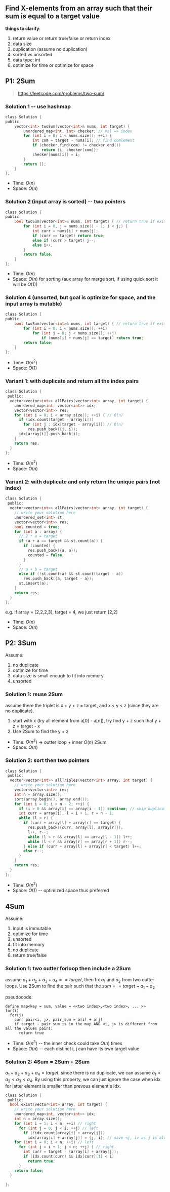 ## Find X-elements from an array such that their sum is equal to a target value

**things to clarify**:
1. return value or return true/false or return index
2. data size
3. duplication (assume no duplication)
4. sorted vs unsorted
5. data type: int
6. optimize for time or optimize for space

## P1: 2Sum

> https://leetcode.com/problems/two-sum/

### Solution 1 -- use hashmap

```c
class Solution {
public:
    vector<int> twoSum(vector<int>& nums, int target) {
        unordered_map<int, int> checker; // val => index
        for (int i = 0; i < nums.size(); ++i) {
            int com = target - nums[i]; // find comlement
            if (checker.find(com) != checker.end())
                return {i, checker[com]};
            checker[nums[i]] = i;
        }
        return {};
    }
};
```

* Time: $O(n)$
* Space: $O(n)$

### Solution 2 (input array is sorted) -- two pointers

```c
class Solution {
public:
    bool twoSum(vector<int>& nums, int target) { // return true if exit, else false;
        for (int i = 0, j = nums.size() - 1; i < j;) {
            int curr = nums[i] + nums[j];
            if (curr == target) return true;
            else if (curr > target) j--;
            else i++;
        }
        return false;
    }
};
```

* Time: $O(n)$
* Space: $O(n)$ for sorting (aux array for merge sort, if using quick sort it will be $O(1)$)

### Solution 4 (unsorted, but goal is optimize for space, and the input array is **mutable**)

```c
class Solution {
public:
    bool twoSum(vector<int>& nums, int target) { // return true if exit, else false;
        for (int i = 0; i < nums.size(); ++i)
            for (int j = 0; j < nums.size(); ++j)
                if (nums[i] + nums[j] == target) return true;
        return false;
    }
};
```

* Time: $O(n^2)$
* Space: $O(1)$

### Variant 1: with duplicate and return all the index pairs

```c
class Solution {
 public:
  vector<vector<int>> allPairs(vector<int> array, int target) {
    unordered_map<int, vector<int>> idx;
    vector<vector<int>> res;
    for (int i = 0; i < array.size(); ++i) { // O(n)
      if (idx.count(target - array[i]))
        for (int j : idx[target - array[i]]) // O(n)
          res.push_back({j, i});
      idx[array[i]].push_back(i);
    }
    return res;
  }
};

```

* Time: $O(n^2)$
* Space: $O(n)$

### Variant 2: with duplicate and only return the unique pairs (not index)

```c
class Solution {
 public:
  vector<vector<int>> allPairs(vector<int> array, int target) {
    // write your solution here
    unordered_set<int> st;
    vector<vector<int>> res;
    bool counted = true;
    for (int a : array) {
      // 2 * a = target
      if (a + a == target && st.count(a)) {
        if (counted) {
          res.push_back({a, a});
          counted = false;
        }
      }
      // a + b = target
      else if (!st.count(a) && st.count(target - a)) 
        res.push_back({a, target - a});
      st.insert(a);
    }
    return res;
  }
};

```

e.g. if array = [2,2,2,3], target = 4, we just return [2,2]

* Time: $O(n)$
* Space: $O(n)$

## P2: 3Sum

Assume:
1. no duplicate
2. optimize for time
3. data size is small enough to fit into memory
4. unsorted

### Solution 1: reuse 2Sum

assume there the triplet is x + y + z = target, and x < y < z (since they are no duplicate).

1. start with x (try all element from a[0] - a[n]), try find y + z such that y + z = target - x
2. Use 2Sum to find the y + z


* Time: $O(n^2)$ -> outter loop + inner $O(n)$ 2Sum
* Space: $O(n)$

### Solution 2: sort then two pointers

```c
class Solution {
 public:
  vector<vector<int>> allTriples(vector<int> array, int target) {
    // write your solution here
    vector<vector<int>> res;
    int n = array.size();
    sort(array.begin(), array.end());
    for (int i = 0; i < n - 2; ++i) {
      if (i > 0 && array[i] == array[i - 1]) continue; // skip duplicate
      int curr = array[i], l = i + 1, r = n - 1;
      while (l < r) {
        if (curr + array[l] + array[r] == target) {
          res.push_back({curr, array[l], array[r]});
          l++, r--;
          while (l < r && array[l] == array[l - 1]) l++;
          while (l < r && array[r] == array[r + 1]) r--;
        } else if (curr + array[l] + array[r] < target) l++;
        else r--;
      }
    }
    return res;
  }
};

```

* Time: $O(n^2)$
* Space: $O(1)$ -- optimized space thus preferred

## 4Sum

Assume:
1. input is immutable
2. optimize for time
3. unsorted
4. fit into memory
5. no duplicate
6. return true/false

### Solution 1: two outter forloop then include a 2Sum

assume $a_1 + a_2 + a_3 + a_4 == target$, then fix $a_1$ and $a_2$ from two outter loops. Use 2Sum to find the pair such that the $sum == target - a_1 - a_2$

pseudocode:

```
define map<key = sum, value = <<two index>,<two index>, ... >>
for(i)
  for(j)
    curr pair<i, j>, pair_sum = a[i] + a[j]
    if target - pair_sum is in the map AND <i, j> is different from all the values pairs:
      return true
```

* Time: $O(n^3)$ -- the inner check could take $O(n)$ times
* Space: $O(n)$ -- each distinct i, j can have its own target value

### Solution 2: 4Sum = 2Sum + 2Sum

$a_1 + a_2 + a_3 + a_4 = target$, since there is no duplicate, we can assume $a_1 < a_2 < a_3 < a_4$. By using this property, we can just ignore the case when idx for latter element is smaller than prevous element's idx.

```c
class Solution {
 public:
  bool exist(vector<int> array, int target) {
    // write your solution here
    unordered_map<int, vector<int>> idx;
    int n = array.size();
    for (int i = 1; i < n; ++i) // right
      for (int j = 0; j < i; ++j) // left
        if (!idx.count(array[i] + array[j])) 
          idx[array[i] + array[j]] = {j, i}; // save <j, i> as j is always less than i
    for (int i = 0; i < n; ++i) // left
      for (int j = i + 1; j < n; ++j) { // right
        int curr = target - (array[i] + array[j]);
        if (idx.count(curr) && idx[curr][1] < i)
          return true;
      }
    return false;
  }
  
};

```
